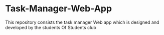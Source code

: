 # Task-Manager-Web-App
This repository consists the task manager Web app which is designed and developed by the students Of Students club 
